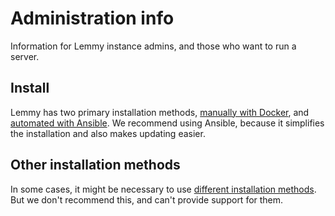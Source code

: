 # Administration info

Information for Lemmy instance admins, and those who want to run a server.

## Install

Lemmy has two primary installation methods, [manually with Docker](install_docker.md), and [automated with Ansible](install_ansible.md). We recommend using Ansible, because it simplifies the installation and also makes updating easier.

## Other installation methods

In some cases, it might be necessary to use [different installation methods](other_installation_methods.md). But we don't recommend this, and can't provide support for them.